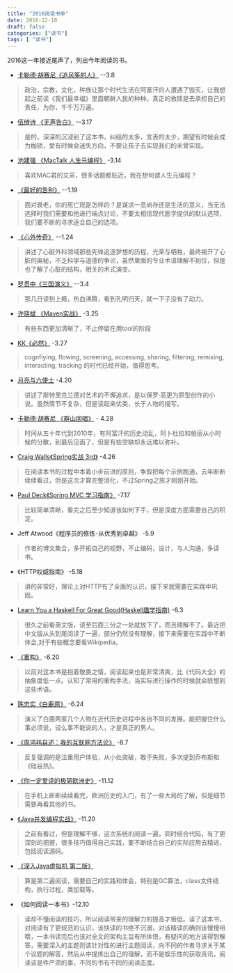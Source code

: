 ```yaml
---
title: "2016阅读书单"
date: 2016-12-10
draft: false
categories: ["读书"]
tags: [ "读书"]
---
```



2016这一年接近尾声了，列出今年阅读的书。


* [卡勒德·胡赛尼《追风筝的人》](https://book.douban.com/subject/1770782/)    --3.8
> 政治，宗教，文化，种族让那个时代生活在阿富汗的人遭遇了毁灭，让我想起之前读《我们最幸福》里面朝鲜人民的种种。真正的救赎是去承担自己的责任，为你，千千万万遍。

* [伍绮诗 《无声告白》](https://book.douban.com/subject/26382433/)          --3.17
> 是的，深深的沉浸到了这本书，纠结的太多，言表的太少，期望有时候会成为枷锁，爱有时候会迷失方向，不要让孩子去实现我们的未曾实现。

* [池建强 《MacTalk 人生元编程》](https://book.douban.com/subject/25826578/)    -3.14
> 喜欢MAC君的文采，很多话题都贴近，我在想何谓人生元编程？

*  [《最好的告别》](http://book.douban.com/subject/26576861/)   --1.19
> 面对衰老，你的死亡观是怎样的？是谋求一息尚存还是生活的意义，当无法选择时我们需要和他进行端点讨论，不要太相信现代医学提供的默认选项，我们要不断的寻求适合自己的选项。
* [《心外传奇》](http://book.douban.com/subject/10794070/)        --1.24
> 讲述了心脏外科领域那些先锋追逐梦想的历程，光荣与牺牲，最终揭开了心脏的奥秘，不乏科学与道德的争论，虽然里面的专业术语理解不到位，但是也了解了心脏的结构，相关的术式演变。

* [罗贯中《三国演义》](https://book.douban.com/subject/1483894/)    --3.4
> 那几日读到上瘾，热血沸腾，看到孔明归天，就一下子没有了动力。

* [许晓斌 《Maven实战》](http://book.douban.com/subject/5345682/)    -3.25
> 有些东西更加清晰了，不止停留在用tool的阶段

* [KK《必然》](https://book.douban.com/subject/26658379/)    -3.27
> cognfiying, flowing, screening, accessing, sharing, filtering, remixing, interacting, tracking 的时代已经开始，值得思考。


* [月亮与六便士](https://book.douban.com/subject/1858513/)   -4.20
> 讲述了斯特里克兰德对艺术的不懈追求，是以保罗·高更为原型创作的小说。虽然情节不复杂，但是读起来优美，长于人物的描写。


* [卡勒德·胡赛尼 《群山回唱》](https://book.douban.com/subject/24845582/)  - 4.28
> 时间从五十年代到2010年，有阿富汗的历史动乱，阿卜杜拉和帕丽从小时候的分散，到最后见面了，但是有些空缺却永远难以弥补。

* [Craig Walls《Spring实战 3rd》](https://github.com/vonzhou/SpringInAction3)  -4.26
> 在阅读本书的过程中本着小步前进的原则，争取把每个示例跑通，去年断断续续看过，但是这次才算完整消化，不过Spring之旅才刚刚开始。


* [Paul Deck《Spring MVC 学习指南》](https://github.com/vonzhou/SpringMVCTutorial) -7.17
> 比较简单清晰，看完之后至少知道该如何下手，但是深度方面需要自己的积淀。

* Jeff Atwood《程序员的修炼-从优秀到卓越》 -5.9
> 作者的博文集合，多开拓自己的视野，不止编码，设计，与人沟通，多读书。

* 《HTTP权威指南》 -5.18
> 讲的非常好，理论上对HTTP有了全面的认识，接下来就需要在实践中巩固。

* [Learn You a Haskell For Great Good(Haskell趣学指南)](https://github.com/vonzhou/LearnYouHaskellForGreatGood)  -6.3
> 很久之前看英文版，读至后面三分之一处就放下了，而且理解不了。最近把中文版从头到尾阅读了一遍，部分仍然没有理解，接下来需要在实践中不断体会,对于有些概念要看Wikipedia。


* [《重构》](https://book.douban.com/subject/4262627/) -6.20
> 以前对这本书是抱着敬畏之情，阅读起来也是非常清爽，比《代码大全》的抽象度低一点。认知了常用的重构手法，当实际进行操作的时候就会联想到这些术语。

* [陈忠实《白鹿原》](https://book.douban.com/subject/1085799/) -6.24
> 演义了白鹿两家几个人物在近代历史进程中各自不同的发展。能把握住什么事必须说，设么事不能说的人，才是真正的男人。

* [《周鸿祎自述：我的互联网方法论》]()  -8.7
> 反复强调的是注重用户体验，从小处突破，敢于失败，多次提到乔布斯和《硅谷热》。


* [《你一定爱读的极简欧洲史》](https://book.douban.com/subject/5366248/) -11.12
> 在手机上断断续续看完，欧洲历史的入门，有了一些大局的了解，但是细节需要再看其他的书。


* [《Java并发编程实战》](https://github.com/vonzhou/JavaConcurrencyInPractice) -11.20
> 之前有看过，但是理解不够，这次系统的阅读一遍，同时结合代码，有了更深刻的把握，很多技巧值得自己实践，要不断结合自己的实际应用去精进，包括阅读源码。

* [《深入Java虚拟机 第二版》](https://book.douban.com/subject/1138768/)
> 算是第二遍阅读，需要自己的实践和体会，特别是GC算法，class文件结构，执行过程，类加载等。

* 《如何阅读一本书》-12.10
> 读却不懂阅读的技巧，所以阅读带来的理解力的提高才极低。读了这本书，对阅读有了更规范的认识，该快读的书绝不沉溺，对该精读的确则该慢慢咀嚼，一本书读完后也该对全文的架构主旨有所体悟，有疑问的地方该得到解答，需要深入的主题则该针对性的进行主题阅读，向不同的作者寻求关于某个议题的解答，然后从中提炼出自己的理解，而不是娱乐性的获取资讯，阅读该是件严肃的事，不同的书有不同的阅读态度。

